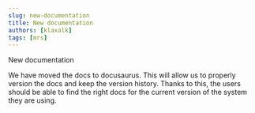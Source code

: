 ```yaml
---
slug: new-documentation
title: New documentation
authors: [klaxalk]
tags: [mrs]
---
```


New documentation

We have moved the docs to docusaurus.
This will allow us to properly version the docs and keep the version history.
Thanks to this, the users should be able to find the right docs for the current version of the system they are using.

<!-- truncate -->
